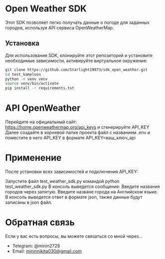 # Open Weather SDK

Этот SDK позволяет легко получать данные о погоде для заданных городов, используя API сервиса OpenWeatherMap.

## Установка

Для использования SDK, клонируйте этот репозиторий и установите необходимые зависимости, активируйте виртуальное окружение:

```bash
git clone https://github.com/Starlight19973/sdk_open_weather.git
cd test_kameloon
python -m venv venv
source venv/bin/activate
pip install -r requirements.txt

```

# API OpenWeather

Перейдите на официальный сайт: https://home.openweathermap.org/api_keys и сгенерируйте API_KEY
Далее создайте в корневой папке проекта файл с названием .env и поместите в него API_KEY в формате
API_KEY=ваш_ключ_api


# Применение

После установки всех зависимостей и подключения API_KEY:

Запустите файл test_weather_sdk.py командой python test_weather_sdk.py
В консоль выведется сообщение: Введите названия городов через запятую.
Введите назване города на Английском языке. В консоль выведется ответ в формате json, также данные будут записаны в json файл.


# Обратная связь

Если у вас есть вопросы, вы можете связаться со мной через...

* Telegram: @minin2728
* Email: mininnikita030@gmail.com


